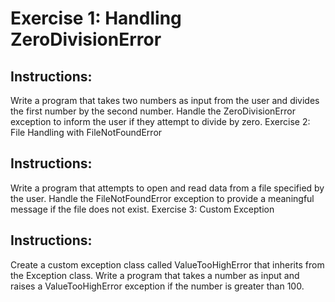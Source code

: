 # Exercise 1: Handling ZeroDivisionError

## Instructions:

Write a program that takes two numbers as input from the user and divides the first number by the second number.
Handle the ZeroDivisionError exception to inform the user if they attempt to divide by zero.
Exercise 2: File Handling with FileNotFoundError

## Instructions:

Write a program that attempts to open and read data from a file specified by the user.
Handle the FileNotFoundError exception to provide a meaningful message if the file does not exist.
Exercise 3: Custom Exception

## Instructions:

Create a custom exception class called ValueTooHighError that inherits from the Exception class.
Write a program that takes a number as input and raises a ValueTooHighError exception if the number is greater than 100.